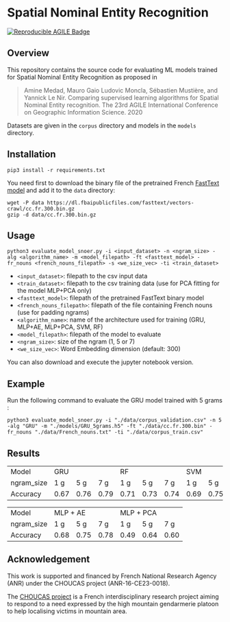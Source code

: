 # Spatial Nominal Entity Recognition

[![Reproducible AGILE Badge](https://reproducible-agile.github.io/public/images/badge/AGILE-reproducible-badge.svg)](https://doi.org/10.17605/OSF.IO/SUWPJ)

## Overview

This repository contains the source code for evaluating ML models trained for Spatial Nominal Entity Recognition as proposed in 

> Amine Medad, Mauro Gaio Ludovic Moncla, Sébastien Mustière, and Yannick Le Nir. Comparing supervised learning algorithms for Spatial Nominal Entity recognition. The 23rd AGILE International Conference on Geographic Information Science. 2020


Datasets are given in the `corpus` directory and models in the `models` directory. 


## Installation

	pip3 install -r requirements.txt

You need first to download the binary file of the pretrained French [FastText model](https://dl.fbaipublicfiles.com/fasttext/vectors-crawl/cc.fr.300.bin.gz) and add it to the `data` directory:

	wget -P data https://dl.fbaipublicfiles.com/fasttext/vectors-crawl/cc.fr.300.bin.gz
	gzip -d data/cc.fr.300.bin.gz


## Usage

	python3 evaluate_model_snoer.py -i <input_dataset> -n <ngram_size> -alg <algorithm_name> -m <model_filepath> -ft <fasttext_model> -fr_nouns <french_nouns_filepath> -s <we_size_vec> -ti <train_dataset>

 * `<input_dataset>`: filepath to the csv input data
 * `<train_dataset>`: filepath to the csv training data (use for PCA fitting for the model MLP+PCA only)
 * `<fasttext_model>`: filepath of the pretrained FastText binary model
 * `<french_nouns_filepath>`: filepath of the file containing French nouns (use for padding ngrams)
 * `<algorithm_name>`: name of the architecture used for training (GRU, MLP+AE, MLP+PCA, SVM, RF)
 * `<model_filepath>`: filepath of the model to evaluate
 * `<ngram_size>`: size of the ngram (1, 5 or 7)
 * `<we_size_vec>`: Word Embedding dimension (default: 300)

 You can also download and execute the jupyter notebook version.

## Example

Run the following command to evaluate the GRU model trained with 5 grams :

    python3 evaluate_model_snoer.py -i "./data/corpus_validation.csv" -n 5 -alg "GRU" -m "./models/GRU_5grams.h5" -ft "./data/cc.fr.300.bin" -fr_nouns "./data/French_nouns.txt" -ti "./data/corpus_train.csv" 
    

## Results


<table>
  <tr>
    <td>Model</td>
    <td colspan="3">GRU</td>
    <td colspan="3">RF</td>
    <td colspan="3">SVM</td>
  </tr>
  <tr>
    <td>ngram_size</td>
    <td>1 g</td>
    <td>5 g</td>
    <td>7 g</td>
    <td>1 g</td>
    <td>5 g</td>
    <td>7 g</td>
    <td>1 g</td>
    <td>5 g</td>
    <td>7 g</td>
  </tr>
  <tr>
    <td>Accuracy</td>
    <td>0.67</td>
    <td>0.76</td>
    <td>0.79</td>
    <td>0.71</td>
    <td>0.73</td>
    <td>0.74</td>
    <td>0.69</td>
    <td>0.75</td>
    <td>0.72</td>
  </tr>
</table>

<table>
  <tr>
    <td>Model</td>
    <td colspan="3">MLP + AE</td>
    <td colspan="3">MLP + PCA</td>
  </tr>
  <tr>
    <td>ngram_size</td>
    <td>1 g</td>
    <td>5 g</td>
    <td>7 g</td>
    <td>1 g</td>
    <td>5 g</td>
    <td>7 g</td>
  </tr>
  <tr>
    <td>Accuracy</td>
    <td>0.68</td>
    <td>0.75</td>
    <td>0.78</td>
    <td>0.49</td>
    <td>0.64</td>
    <td>0.60</td>
  </tr>
</table>



## Acknowledgement

This work is supported and financed by French National Research Agency (ANR) under the CHOUCAS project (ANR-16-CE23-0018). 

The [CHOUCAS project](http://choucas.ign.fr) is a French interdisciplinary research project aiming to respond to a need expressed by the high mountain gendarmerie platoon to help localising victims in mountain area.
